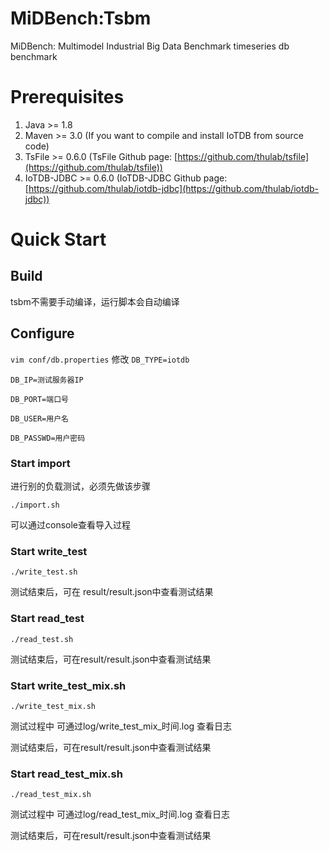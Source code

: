 # MiDBench:Tsbm 
MiDBench: Multimodel Industrial Big Data Benchmark
timeseries db benchmark 

# Prerequisites
1. Java >= 1.8
2. Maven >= 3.0 (If you want to compile and install IoTDB from source code)
3. TsFile >= 0.6.0 (TsFile Github page: [https://github.com/thulab/tsfile](https://github.com/thulab/tsfile))
4. IoTDB-JDBC >= 0.6.0 (IoTDB-JDBC Github page: [https://github.com/thulab/iotdb-jdbc](https://github.com/thulab/iotdb-jdbc))

# Quick Start
## Build
tsbm不需要手动编译，运行脚本会自动编译 
## Configure 
```vim conf/db.properties``` 
修改 
```DB_TYPE=iotdb``` 

```DB_IP=测试服务器IP``` 

```DB_PORT=端口号```  

```DB_USER=用户名``` 

```DB_PASSWD=用户密码``` 
### Start import
进行别的负载测试，必须先做该步骤 

```./import.sh```

可以通过console查看导入过程 

### Start write_test
```./write_test.sh``` 

测试结束后，可在 result/result.json中查看测试结果 
### Start read_test
```./read_test.sh``` 

测试结束后，可在result/result.json中查看测试结果
### Start write_test_mix.sh
```./write_test_mix.sh``` 

测试过程中 可通过log/write_test_mix_时间.log 查看日志 

测试结束后，可在result/result.json中查看测试结果 
### Start read_test_mix.sh
```./read_test_mix.sh``` 

测试过程中 可通过log/read_test_mix_时间.log 查看日志 

测试结束后，可在result/result.json中查看测试结果 
